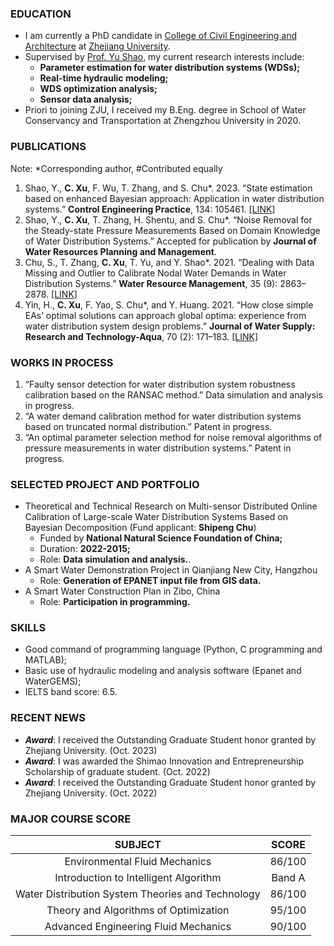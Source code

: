 ### EDUCATION
- I am currently a PhD candidate in [College of Civil Engineering and Architecture](http://www.ccea.zju.edu.cn/cceaenglish/main.psp) at [Zhejiang University](https://www.zju.edu.cn/english/).
- Supervised by [Prof. Yu Shao](https://person.zju.edu.cn/en/shaoyuzju#0), my current research interests include:
  - **Parameter estimation for water distribution systems (WDSs);**
  - **Real-time hydraulic modeling;**
  - **WDS optimization analysis;**
  - **Sensor data analysis;**
- Priori to joining ZJU, I received my B.Eng. degree in School of Water Conservancy and Transportation at Zhengzhou University in 2020.
### PUBLICATIONS
Note: *Corresponding author, #Contributed equally
1. Shao, Y., **C. Xu**, F. Wu, T. Zhang, and S. Chu*. 2023. “State estimation based on enhanced Bayesian approach: Application in water distribution systems.” **Control Engineering Practice**, 134: 105461. [[LINK]](https://doi.org/10.1016/j.conengprac.2023.105461)
2. Shao, Y., **C. Xu**, T. Zhang, H. Shentu, and S. Chu*. “Noise Removal for the Steady-state Pressure Measurements Based on Domain Knowledge of Water Distribution Systems.” Accepted for publication by **Journal of Water Resources Planning and Management**.
3. Chu, S., T. Zhang, **C. Xu**, T. Yu, and Y. Shao*. 2021. “Dealing with Data Missing and Outlier to Calibrate Nodal Water Demands in Water Distribution Systems.” **Water Resource Management**, 35 (9): 2863–2878. [[LINK]](https://doi.org/10.1007/s11269-021-02873-9)
4. Yin, H., **C. Xu**, F. Yao, S. Chu*, and Y. Huang. 2021. “How close simple EAs’ optimal solutions can approach global optima: experience from water distribution system design problems.” **Journal of Water Supply: Research and Technology-Aqua**, 70 (2): 171–183. [[LINK]](https://doi.org/10.2166/aqua.2020.117)
### WORKS IN PROCESS
1.	“Faulty sensor detection for water distribution system robustness calibration based on the RANSAC method.” Data simulation and analysis in progress.
2.	“A water demand calibration method for water distribution systems based on truncated normal distribution.” Patent in progress.
3.	“An optimal parameter selection method for noise removal algorithms of pressure measurements in water distribution systems.” Patent in progress.
### SELECTED PROJECT AND PORTFOLIO
- Theoretical and Technical Research on Multi-sensor Distributed Online Calibration of Large-scale Water Distribution Systems Based on Bayesian Decomposition (Fund applicant: **Shipeng Chu**)
  - Funded by **National Natural Science Foundation of China;**
  - Duration: **2022-2015;**
  - Role: **Data simulation and analysis.**.
- A Smart Water Demonstration Project in Qianjiang New City, Hangzhou
  - Role: **Generation of EPANET input file from GIS data.**
- A Smart Water Construction Plan in Zibo, China
  - Role: **Participation in programming.**
### SKILLS
- Good command of programming language (Python, C programming and MATLAB);
- Basic use of hydraulic modeling and analysis software (Epanet and WaterGEMS);
- IELTS band score: 6.5.
### RECENT NEWS
- _**Award**_: I received the Outstanding Graduate Student honor granted by Zhejiang University. (Oct. 2023)
- _**Award**_: I was awarded the Shimao Innovation and Entrepreneurship Scholarship of graduate student. (Oct. 2022)
- _**Award**_: I received the Outstanding Graduate Student honor granted by Zhejiang University. (Oct. 2022)
### MAJOR COURSE SCORE
|                      SUBJECT                       |          SCORE         |
|                        :----:                      |         :----:         |
| Environmental Fluid Mechanics                      | 86/100                 |
| Introduction to Intelligent Algorithm              | Band A                 |
| Water Distribution System Theories and Technology  | 86/100                 |
| Theory and Algorithms of Optimization              | 95/100                 |
|Advanced Engineering Fluid Mechanics                | 90/100                 |
